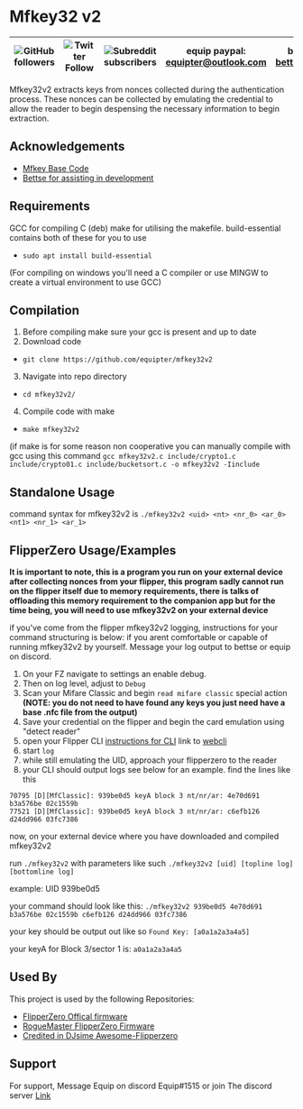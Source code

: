 
# Mfkey32 v2


| ![GitHub followers](https://img.shields.io/github/followers/equipter?label=Equipter%20&logo=GitHub&style=flat-square) | ![Twitter Follow](https://img.shields.io/twitter/follow/equip0x80?color=b9d1ff&label=Equip0x80&logo=Twitter&style=flat-square) | ![Subreddit subscribers](https://img.shields.io/reddit/subreddit-subscribers/rfid?logo=reddit&logoColor=ffffff&style=flat-square) | equip paypal: equipter@outlook.com | bettse paypal: bettse@fastmail.fm | [Discord](https://discord.gg/e9XzfG5nV5) |
| :---: | :---: | :---: | :---: | :---: | :---: |

Mfkey32v2 extracts keys from nonces collected during the authentication process. These nonces can be collected by emulating the credential to allow the reader to begin despensing the necessary information to begin extraction.
## Acknowledgements

 - [Mfkey Base Code](https://github.com/rfidresearchgroup/proxmark3)
 - [Bettse for assisting in development](https://gitlab.com/bettse)



## Requirements 
GCC for compiling C (deb)
make for utilising the makefile. build-essential contains both of these for you to use
- `sudo apt install build-essential`


(For compiling on windows you'll need a C compiler or use MINGW to create a virtual environment to use GCC)

## Compilation 
1. Before compiling make sure your gcc is present and  up to date 
2. Download code
- `git clone https://github.com/equipter/mfkey32v2`
3. Navigate into repo directory 
- `cd mfkey32v2/`
4. Compile code with make
- `make mfkey32v2`

(if make is for some reason non cooperative you can manually compile with gcc using this command `gcc mfkey32v2.c include/crypto1.c include/crypto01.c include/bucketsort.c -o mfkey32v2 -Iinclude`


## Standalone Usage

command syntax for mfkey32v2 is `./mfkey32v2 <uid> <nt> <nr_0> <ar_0> <nt1> <nr_1> <ar_1>`

## FlipperZero Usage/Examples
**It is important to note, this is a program you run on your external device after collecting nonces from your flipper, this program sadly cannot run on the flipper itself due to memory requirements, there is talks of offloading this memory requirement to the companion app but for the time being, you will need to use mfkey32v2 on your external device**


if you've come from the flipper mfkey32v2 logging, instructions for your command structuring is below:
if you arent comfortable or capable of running mfkey32v2 by yourself. Message your log output to bettse or equip on discord. 

1. On your FZ navigate to settings an enable debug. 
2. Then on log level, adjust to `Debug` 
3. Scan your Mifare Classic and begin `read mifare classic` special action
**(NOTE: you do not need to have found any keys you just need have a base .nfc file from the output)**
4. Save your credential on the flipper and begin the card emulation using "detect reader"
5. open your Flipper CLI 
[instructions for CLI](https://forum.flipperzero.one/t/cli-command-line-interface-examples/1874) 
link to [webcli](https://my.flipp.dev/)
6. start `log` 
7. while still emulating the UID, approach your flipperzero to the reader 
8. your CLI should output logs see below for an example. find the lines like this 
```
70795 [D][MfClassic]: 939be0d5 keyA block 3 nt/nr/ar: 4e70d691 b3a576be 02c1559b
77521 [D][MfClassic]: 939be0d5 keyA block 3 nt/nr/ar: c6efb126 d24dd966 03fc7386
```
now, on your external device where you have downloaded and compiled mfkey32v2 

run `./mfkey32v2` with parameters like such 
`./mfkey32v2 [uid] [topline log] [bottomline log]`

example: UID 939be0d5 

your command should look like this:
`./mfkey32v2 939be0d5 4e70d691 b3a576be 02c1559b c6efb126 d24dd966 03fc7386`

your key should be output out like so 
`Found Key: [a0a1a2a3a4a5]`

your keyA for Block 3/sector 1 is: `a0a1a2a3a4a5`

## Used By

This project is used by the following Repositories:

- [FlipperZero Offical firmware](https://github.com/flipperdevices/flipperzero-firmware)
- [RogueMaster FlipperZero Firmware](https://github.com/RogueMaster/flipperzero-firmware-wPlugins)
- [Credited in DJsime Awesome-Flipperzero](https://github.com/djsime1/awesome-flipperzero/blob/main/Firmwares.md)


## Support

For support, Message Equip on discord Equip#1515 or join The discord server [Link](https://discord.gg/e9XzfG5nV5)

